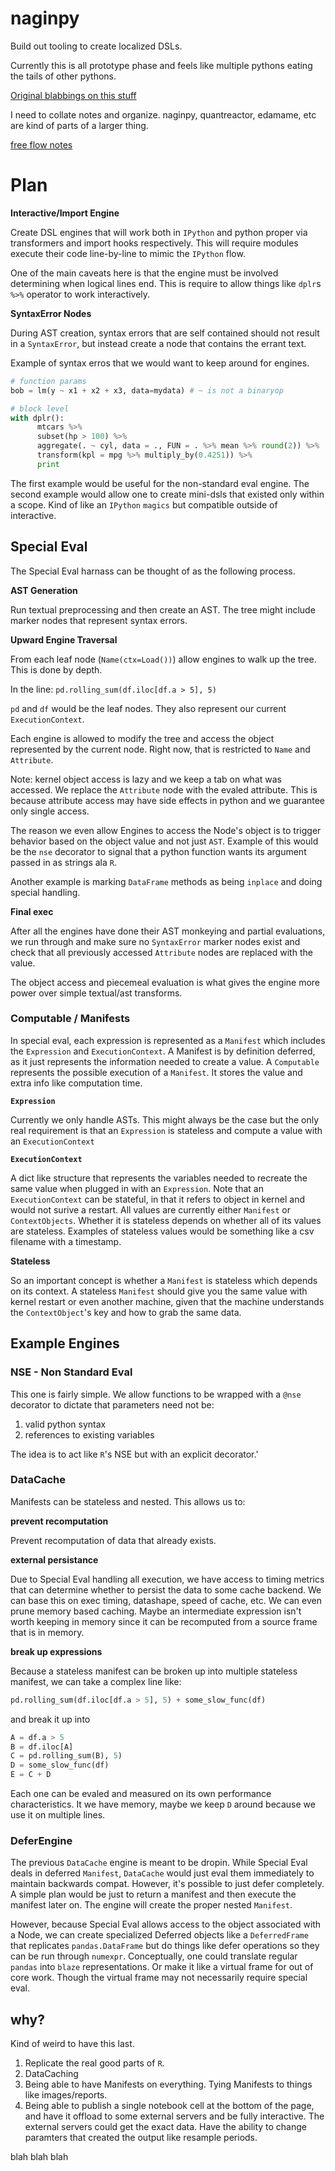 # naginpy

Build out tooling to create localized DSLs.

Currently this is all prototype phase and feels like multiple pythons eating the tails of other pythons.

[Original blabbings on this stuff](https://github.com/dalejung/edamame)

I need to collate notes and organize. naginpy, quantreactor, edamame, etc are kind of parts of a larger thing.

[free flow notes](https://github.com/dalejung/naginpy/blob/master/NOTES.md)

# Plan

**Interactive/Import Engine**

Create DSL engines that will work both in `IPython` and python proper via transformers and import hooks respectively. This will require modules execute their code line-by-line to mimic the `IPython` flow.

One of the main caveats here is that the engine must be involved determining when logical lines end. This is require to allow things like `dplr`s `%>%` operator to work interactively.

**SyntaxError Nodes**

During AST creation, syntax errors that are self contained should not result in a `SyntaxError`, but instead create a node that contains the errant text.

Example of syntax erros that we would want to keep around for engines.


```python
# function params
bob = lm(y ~ x1 + x2 + x3, data=mydata) # ~ is not a binaryop

# block level
with dplr():
      mtcars %>%
      subset(hp > 100) %>%
      aggregate(. ~ cyl, data = ., FUN = . %>% mean %>% round(2)) %>%
      transform(kpl = mpg %>% multiply_by(0.4251)) %>%
      print
```

The first example would be useful for the non-standard eval engine. The second example would allow one to create mini-dsls that existed only within a scope. Kind of like an `IPython` `magics` but compatible outside of interactive.

## Special Eval

The Special Eval harnass can be thought of as the following process.

**AST Generation**

Run textual preprocessing and then create an AST. The tree might include marker nodes that represent syntax errors.

**Upward Engine Traversal**

From each leaf node (`Name(ctx=Load())`) allow engines to walk up the tree. This is done by depth.

In the line: `pd.rolling_sum(df.iloc[df.a > 5], 5)`

`pd` and `df` would be the leaf nodes. They also represent our current `ExecutionContext`.

Each engine is allowed to modify the tree and access the object represented by the current node. Right now, that is restricted to `Name` and `Attribute`.

Note: kernel object access is lazy and we keep a tab on what was accessed. We replace the `Attribute` node with the evaled attribute. This is because attribute access may have side effects in python and we guarantee only single access.

The reason we even allow Engines to access the Node's object is to trigger behavior based on the object value and not just `AST`. Example of this would be the `nse` decorator to signal that a python function wants its argument passed in as strings ala `R`.

Another example is marking `DataFrame` methods as being `inplace` and doing special handling.

**Final exec**

After all the engines have done their AST monkeying and partial evaluations, we run through and make sure no `SyntaxError` marker nodes exist and check that all previously accessed `Attribute` nodes are replaced with the value.

The object access and piecemeal evaluation is what gives the engine more power over simple textual/ast transforms.

### Computable / Manifests

In special eval, each expression is represented as a `Manifest` which includes the `Expression` and `ExecutionContext`. A Manifest is by definition deferred, as it just represents the information needed to create a value. A `Computable` represents the possible execution of a `Manifest`. It stores the value and extra info like computation time.

**`Expression`**

Currently we only handle ASTs. This might always be the case but the only real requirement is that an `Expression` is stateless and compute a value with an `ExecutionContext`

**`ExecutionContext`**

A dict like structure that represents the variables needed to recreate the same value when plugged in with an `Expression`. Note that an `ExecutionContext` can be stateful, in that it refers to object in kernel and would not surive a restart. All values are currently either `Manifest` or `ContextObjects`. Whether it is stateless depends on whether all of its values are stateless. Examples of stateless values would be something like a csv filename with a timestamp. 

**Stateless**

So an important concept is whether a `Manifest` is stateless which depends on its context. A stateless `Manifest` should give you the same value with kernel restart or even another machine, given that the machine understands the `ContextObject`'s key and how to grab the same data.


## Example Engines

### NSE - Non Standard Eval

This one is fairly simple. We allow functions to be wrapped with a `@nse` decorator to dictate that parameters need not be:

1. valid python syntax
2. references to existing variables

The idea is to act like `R`'s NSE but with an explicit decorator.'


### DataCache

Manifests can be stateless and nested. This allows us to:

**prevent recomputation**

Prevent recomputation of data that already exists.

**external persistance**

Due to Special Eval handling all execution, we have access to timing metrics that can determine whether to persist the data to some cache backend. We can base this on exec timing, datashape, speed of cache, etc. We can even prune memory based caching. Maybe an intermediate expression isn't worth keeping in memory since it can be recomputed from a source frame that is in memory.

**break up expressions**

Because a stateless manifest can be broken up into multiple stateless manifest, we can take a complex line like:

```python
pd.rolling_sum(df.iloc[df.a > 5], 5) + some_slow_func(df)
```

and break it up into 

```python
A = df.a > 5
B = df.iloc[A]
C = pd.rolling_sum(B), 5)
D = some_slow_func(df)
E = C + D
```

Each one can be evaled and measured on its own performance characteristics. It we have memory, maybe we keep `D` around because we use it on multiple lines.

### DeferEngine

The previous `DataCache` engine is meant to be dropin. While Special Eval deals in deferred `Manifest`, `DataCache` would just eval them immediately to maintain backwards compat. However, it's possible to just defer completely. A simple plan would be just to return a manifest and then execute the manifest later on. The engine will create the proper nested `Manifest`. 

However, because Special Eval allows access to the object associated with a Node, we can create specialized Deferred objects like a `DeferredFrame` that replicates `pandas.DataFrame` but do things like defer operations so they can be run through `numexpr`. Conceptually, one could translate regular `pandas` into `blaze` representations. Or make it like a virtual frame for out of core work. Though the virtual frame may not necessarily require special eval.


## why?

Kind of weird to have this last. 

1. Replicate the real good parts of `R`.
2. DataCaching
3. Being able to have Manifests on everything. Tying Manifests to things like images/reports.
4. Being able to publish a single notebook cell at the bottom of the page, and have it offload to some external servers and be fully interactive. The external servers could get the exact data. Have the ability to change paramters that created the output like resample periods.

blah blah blah
